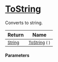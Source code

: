 # [ToString](./HierarchyElement-100664056.md)

Converts to string.

| Return | Name | 
| --- | --- | 
| <sub>[String](https://docs.microsoft.com/en-us/dotnet/api/System.String)</sub>| <sub>[ToString](./HierarchyElement-100664056.md) (  )</sub>| <br>


#### Parameters
